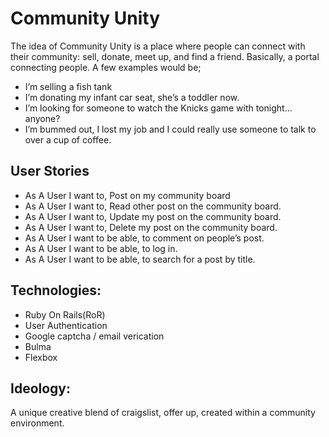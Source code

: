 # Community Unity

The idea of Community Unity is a place where people can connect with their community: sell, donate, meet up, and find a friend.  Basically, a portal connecting people.  A few examples would be; 

-  I’m selling a fish tank
-   I’m donating my infant car seat, she’s a toddler now.
-   I’m looking for someone to watch the Knicks game with tonight…anyone?
-   I’m bummed out, I lost my job and I could really use someone to talk to over a cup of coffee.

## User Stories

-  As A User I want to, Post on my community board
-  As A User I want to, Read other post on the community board.
-  As A User I want to, Update my post on the community board.
-  As A User I want to, Delete my post on the community board.
-  As A User I want to be able, to comment on people’s post.
-  As A User I want to be able, to log in.
-  As A User I want to be able, to search for a post by title.


## Technologies:
-   Ruby On Rails(RoR)
-   User Authentication
-   Google captcha / email verication
-   Bulma
-   Flexbox

## Ideology:

A unique creative blend of craigslist, offer up, created within a community environment.



